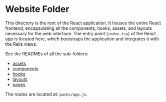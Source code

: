 # Website Folder

This directory is the root of the React application. It houses the entire React frontend, encapsulating all the components, hooks, assets, and layouts necessary for the web interface. The entry point (`index.tsx`) of the React app is located here, which bootstraps the application and integrates it with the Rails views. 

See the READMEs of all the sub-folders:

- [assets](./src/assets/README.md)
- [components](./src/components/README.md)
- [hooks](./src/hooks/README.md)
- [layouts](./src/layouts/README.md)
- [pages](./src/pages/README.md)

The routes are located at: `packs/app.js`.
